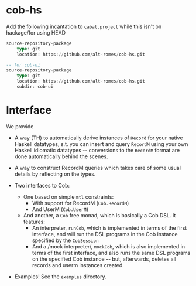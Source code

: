 # cob-hs

Add the following incantation to `cabal.project` while this isn't on hackage/for using HEAD

```hs
source-repository-package
    type: git
    location: https://github.com/alt-romes/cob-hs.git

-- for cob-ui
source-repository-package
    type: git
    location: https://github.com/alt-romes/cob-hs.git
    subdir: cob-ui
```
# Interface

We provide
* A way (TH) to automatically derive instances of `Record` for your native
    Haskell datatypes, s.t. you can insert and query `RecordM` using your own
    Haskell idiomatic datatypes -- conversions to the `RecordM` format are done
    automatically behind the scenes.

* A way to construct RecordM queries which takes care of some usual details by
    reflecting on the types.

* Two interfaces to Cob:
    * One based on simple `mtl` constraints:
        * With support for RecordM (`Cob.RecordM`)
        * And UserM (`Cob.UserM`)
    * And another, a `Cob` free monad, which is basically a Cob DSL. It features:
        * An interpreter, `runCob`, which is implemented in terms of the first
            interface, and will run the DSL programs in the Cob instance specified by
            the `CobSession`
        * And a /mock interpreter/, `mockCob`, which is also implemented in terms of
            the first interface, and also runs the same DSL programs on the
            specified Cob instance -- but, afterwards, deletes all records and userm
            instances created.

* Examples! See the `examples` directory.
